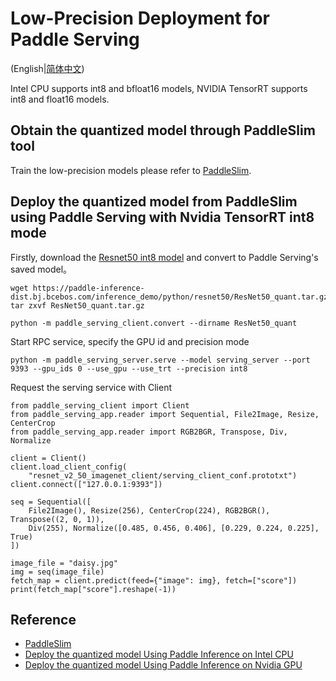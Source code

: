 # Low-Precision Deployment for Paddle Serving
(English|[简体中文](./LOW_PRECISION_DEPLOYMENT_CN.md))

Intel CPU supports int8 and bfloat16 models, NVIDIA TensorRT supports int8 and float16 models.

## Obtain the quantized model through PaddleSlim tool
Train the low-precision models please refer to [PaddleSlim](https://paddleslim.readthedocs.io/zh_CN/latest/tutorials/quant/overview.html).

## Deploy the quantized model from PaddleSlim using Paddle Serving with Nvidia TensorRT int8 mode

Firstly, download the [Resnet50 int8 model](https://paddle-inference-dist.bj.bcebos.com/inference_demo/python/resnet50/ResNet50_quant.tar.gz) and convert to Paddle Serving's saved model。
```
wget https://paddle-inference-dist.bj.bcebos.com/inference_demo/python/resnet50/ResNet50_quant.tar.gz
tar zxvf ResNet50_quant.tar.gz

python -m paddle_serving_client.convert --dirname ResNet50_quant
```
Start RPC service, specify the GPU id and precision mode
```
python -m paddle_serving_server.serve --model serving_server --port 9393 --gpu_ids 0 --use_gpu --use_trt --precision int8 
```
Request the serving service with Client
```
from paddle_serving_client import Client
from paddle_serving_app.reader import Sequential, File2Image, Resize, CenterCrop
from paddle_serving_app.reader import RGB2BGR, Transpose, Div, Normalize

client = Client()
client.load_client_config(
    "resnet_v2_50_imagenet_client/serving_client_conf.prototxt")
client.connect(["127.0.0.1:9393"])

seq = Sequential([
    File2Image(), Resize(256), CenterCrop(224), RGB2BGR(), Transpose((2, 0, 1)),
    Div(255), Normalize([0.485, 0.456, 0.406], [0.229, 0.224, 0.225], True)
])

image_file = "daisy.jpg"
img = seq(image_file)
fetch_map = client.predict(feed={"image": img}, fetch=["score"])
print(fetch_map["score"].reshape(-1))
```

## Reference
* [PaddleSlim](https://github.com/PaddlePaddle/PaddleSlim)
* [Deploy the quantized model Using Paddle Inference on Intel CPU](https://paddle-inference.readthedocs.io/en/latest/optimize/paddle_x86_cpu_int8.html)
* [Deploy the quantized model Using Paddle Inference on Nvidia GPU](https://paddle-inference.readthedocs.io/en/latest/optimize/paddle_trt.html)